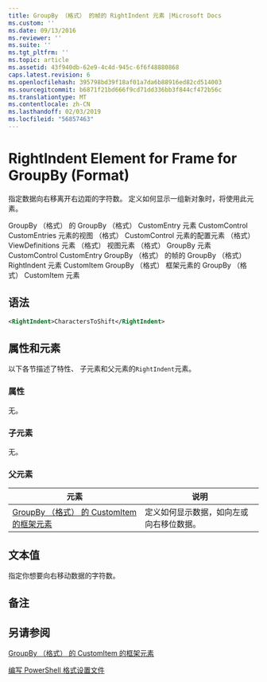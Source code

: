 ```yaml
---
title: GroupBy （格式） 的帧的 RightIndent 元素 |Microsoft Docs
ms.custom: ''
ms.date: 09/13/2016
ms.reviewer: ''
ms.suite: ''
ms.tgt_pltfrm: ''
ms.topic: article
ms.assetid: 43f940db-62e9-4c4d-945c-6f6f48880868
caps.latest.revision: 6
ms.openlocfilehash: 395798bd39f18af01a7da6b88916ed82cd514003
ms.sourcegitcommit: b6871f21bd666f9cd71dd336bb3f844cf472b56c
ms.translationtype: MT
ms.contentlocale: zh-CN
ms.lasthandoff: 02/03/2019
ms.locfileid: "56857463"
---
```

# <a name="rightindent-element-for-frame-for-groupby-format"></a>RightIndent Element for Frame for GroupBy (Format)

指定数据向右移离开右边距的字符数。 定义如何显示一组新对象时，将使用此元素。

GroupBy （格式） 的 GroupBy （格式） CustomEntry 元素 CustomControl CustomEntries 元素的视图 （格式） CustomControl 元素的配置元素 （格式） ViewDefinitions 元素 （格式） 视图元素 （格式） GroupBy 元素CustomControl CustomEntry GroupBy （格式） 的帧的 GroupBy （格式） RightIndent 元素 CustomItem GroupBy （格式） 框架元素的 GroupBy （格式） CustomItem 元素

## <a name="syntax"></a>语法

```xml
<RightIndent>CharactersToShift</RightIndent>
```

## <a name="attributes-and-elements"></a>属性和元素

以下各节描述了特性、 子元素和父元素的`RightIndent`元素。

### <a name="attributes"></a>属性

无。

### <a name="child-elements"></a>子元素

无。

### <a name="parent-elements"></a>父元素

|元素|说明|
|-------------|-----------------|
|[GroupBy （格式） 的 CustomItem 的框架元素](./frame-element-for-customitem-for-groupby-format.md)|定义如何显示数据，如向左或向右移位数据。|

## <a name="text-value"></a>文本值

指定你想要向右移动数据的字符数。

## <a name="remarks"></a>备注

## <a name="see-also"></a>另请参阅

[GroupBy （格式） 的 CustomItem 的框架元素](./frame-element-for-customitem-for-groupby-format.md)

[编写 PowerShell 格式设置文件](./writing-a-powershell-formatting-file.md)

